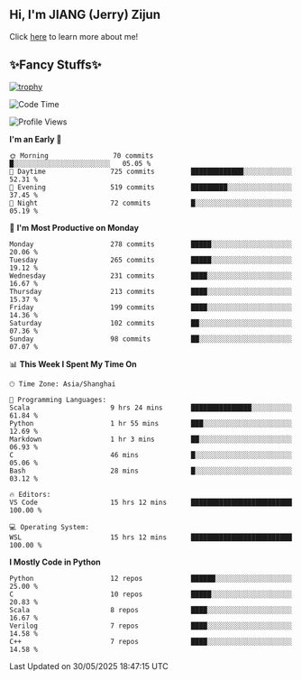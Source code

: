 ## Hi, I'm JIANG (Jerry) Zijun

Click [here](https://jzjerry.github.io/about/) to learn more about me!

## ✨Fancy Stuffs✨
[![trophy](https://github-profile-trophy.vercel.app/?username=jzjerry&theme=onedark)](https://github.com/ryo-ma/github-profile-trophy)
<!--START_SECTION:waka-->
![Code Time](http://img.shields.io/badge/Code%20Time-1%2C329%20hrs%2016%20mins-blue)

![Profile Views](http://img.shields.io/badge/Profile%20Views-7-blue)

**I'm an Early 🐤** 

```text
🌞 Morning                70 commits          █░░░░░░░░░░░░░░░░░░░░░░░░   05.05 % 
🌆 Daytime                725 commits         █████████████░░░░░░░░░░░░   52.31 % 
🌃 Evening                519 commits         █████████░░░░░░░░░░░░░░░░   37.45 % 
🌙 Night                  72 commits          █░░░░░░░░░░░░░░░░░░░░░░░░   05.19 % 
```
📅 **I'm Most Productive on Monday** 

```text
Monday                   278 commits         █████░░░░░░░░░░░░░░░░░░░░   20.06 % 
Tuesday                  265 commits         █████░░░░░░░░░░░░░░░░░░░░   19.12 % 
Wednesday                231 commits         ████░░░░░░░░░░░░░░░░░░░░░   16.67 % 
Thursday                 213 commits         ████░░░░░░░░░░░░░░░░░░░░░   15.37 % 
Friday                   199 commits         ████░░░░░░░░░░░░░░░░░░░░░   14.36 % 
Saturday                 102 commits         ██░░░░░░░░░░░░░░░░░░░░░░░   07.36 % 
Sunday                   98 commits          ██░░░░░░░░░░░░░░░░░░░░░░░   07.07 % 
```


📊 **This Week I Spent My Time On** 

```text
🕑︎ Time Zone: Asia/Shanghai

💬 Programming Languages: 
Scala                    9 hrs 24 mins       ███████████████░░░░░░░░░░   61.84 % 
Python                   1 hr 55 mins        ███░░░░░░░░░░░░░░░░░░░░░░   12.69 % 
Markdown                 1 hr 3 mins         ██░░░░░░░░░░░░░░░░░░░░░░░   06.93 % 
C                        46 mins             █░░░░░░░░░░░░░░░░░░░░░░░░   05.06 % 
Bash                     28 mins             █░░░░░░░░░░░░░░░░░░░░░░░░   03.12 % 

🔥 Editors: 
VS Code                  15 hrs 12 mins      █████████████████████████   100.00 % 

💻 Operating System: 
WSL                      15 hrs 12 mins      █████████████████████████   100.00 % 
```

**I Mostly Code in Python** 

```text
Python                   12 repos            ██████░░░░░░░░░░░░░░░░░░░   25.00 % 
C                        10 repos            █████░░░░░░░░░░░░░░░░░░░░   20.83 % 
Scala                    8 repos             ████░░░░░░░░░░░░░░░░░░░░░   16.67 % 
Verilog                  7 repos             ████░░░░░░░░░░░░░░░░░░░░░   14.58 % 
C++                      7 repos             ████░░░░░░░░░░░░░░░░░░░░░   14.58 % 
```




 Last Updated on 30/05/2025 18:47:15 UTC
<!--END_SECTION:waka-->
